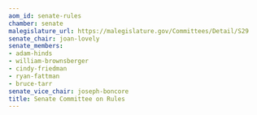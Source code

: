 ```yaml
---
aom_id: senate-rules
chamber: senate
malegislature_url: https://malegislature.gov/Committees/Detail/S29
senate_chair: joan-lovely
senate_members:
- adam-hinds
- william-brownsberger
- cindy-friedman
- ryan-fattman
- bruce-tarr
senate_vice_chair: joseph-boncore
title: Senate Committee on Rules
---
```

